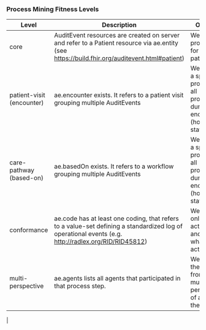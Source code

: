 ### Process Mining Fitness Levels

| Level | Description                                                                                                                                                   | Outcome                                                                               |
|-------|---------------------------------------------------------------------------------------------------------------------------------------------------------------|---------------------------------------------------------------------------------------|
| core     | AuditEvent resources are created on server and refer to a Patient resource via ae.entity (see https://build.fhir.org/auditevent.html#patient)                 | We can mine process(es) for one patient                                               |
|  patient-visit (encounter)  | ae.encounter exists. It refers to a patient visit grouping multiple AuditEvents | We can mine a specific process OR  all processes during one encounter (hospital stay) |
| care-pathway (based-on) | ae.basedOn exists. It refers to a workflow grouping multiple AuditEvents | We can mine a specific process OR  all processes during one encounter (hospital stay) |
| conformance     | ae.code has at least one coding, that refers to a value-set defining a standardized log of operational events (e.g. http://radlex.org/RID/RID45812)           | We can mine only relevant activities, and know what those activities ar               |
| multi-perspective     | ae.agents lists all agents that participated in that process step.                                                                                            | We can mine the process from multiple perspectives of actors in them                  |
| 